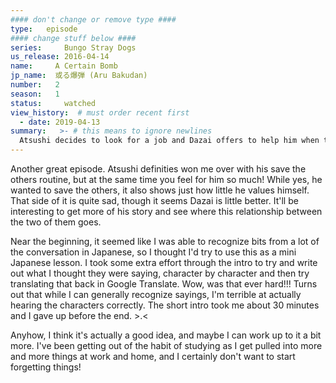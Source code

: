```yaml
---
#### don't change or remove type ####
type:   episode
#### change stuff below ####
series:     Bungo Stray Dogs
us_release: 2016-04-14 
name:     A Certain Bomb
jp_name:  或る爆弾 (Aru Bakudan)
number:   2
season:   1
status:     watched
view_history:  # must order recent first
  - date: 2019-04-13
summary:   >- # this means to ignore newlines
  Atsushi decides to look for a job and Dazai offers to help him when they bump Kunikida who tells them about an emergency situation where man has taken a hostage and is threatening to blow up the building. Atsushi is dressed up as a paper boy to distract the bomber, giving Dazai enough time to subdue him. However, the man still presses the detonator and the bomb starts counting down. Seeing no other way to save the others, Atsushi throws himself over the bomb. Howver the bomb doesn't go off. It was all a test to see if Atsushi had the right character to become a member of the Agency. The President leaves the decision to Dazai, and so Atsushi formally becomes a member of the Armed Detective Agency.
---
```


Another great episode. Atsushi definities won me over with his save the others routine, but at the same time you feel for him so much! While yes, he wanted to save the others, it also shows just how little he values himself. That side of it is quite sad, though it seems Dazai is little better. It'll be interesting to get more of his story and see where this relationship between the two of them goes.

Near the beginning, it seemed like I was able to recognize bits from a lot of the conversation in Japanese, so I thought I'd try to use this as a mini Japanese lesson. I took some extra effort through the intro to try and write out what I thought they were saying, character by character and then try translating that back in Google Translate. Wow, was that ever hard!!! Turns out that while I can generally recognize sayings, I'm terrible at actually hearing the characters correctly. The short intro took me about 30 minutes and I gave up before the end. >.<

Anyhow, I think it's actually a good idea, and maybe I can work up to it a bit more. I've been getting out of the habit of studying as I get pulled into more and more things at work and home, and I certainly don't want to start forgetting things!


